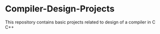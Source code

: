 # Compiler-Design-Projects
This repository contains basic projects related to design of a compiler in C C++
